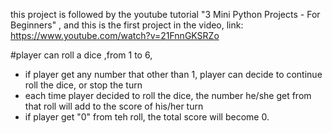 this project is followed by the youtube tutorial "3 Mini Python Projects - For Beginners" , 
and this is the first project in the video, link:
https://www.youtube.com/watch?v=21FnnGKSRZo

#player can roll a dice ,from 1 to 6, 

* if player get any number that other than 1, player can decide to continue roll the dice, or stop the turn 
* each time player decided to roll the dice, the number he/she get from that roll will add to the score of his/her turn
* if player get "0" from teh roll, the total score will become 0. 